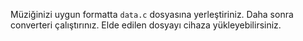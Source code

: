 Müziğinizi uygun formatta ```data.c``` dosyasına yerleştiriniz. Daha sonra converteri çalıştırınız. Elde edilen dosyayı cihaza yükleyebilirsiniz.
